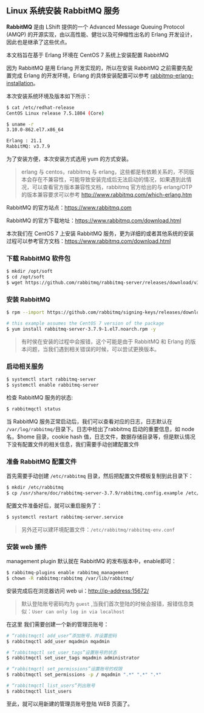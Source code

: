 ## Linux 系统安装  RabbitMQ 服务

**RabbitMQ** 是由 LShift 提供的一个 Advanced Message Queuing Protocol (AMQP) 的开源实现，由以高性能、健壮以及可伸缩性出名的 Erlang 开发设计，因此也是继承了这些优点。

本文档旨在基于 Erlang 环境在 CentOS 7 系统上安装配置 RabbitMQ 

因为 RabbitMQ 是用 Erlang 开发实现的，所以在安装 RabbitMQ 之前需要先配置完成 Erlang 的开发环境，Erlang 的具体安装配置可以参考 [rabbitmq-erlang-installation](https://github.com/yeaheo/hello-linux/blob/master/rabbitmq/rabbitmq-erlang-installation.md)。

本次安装系统环境及版本如下所示：

```bash
$ cat /etc/redhat-release
CentOS Linux release 7.5.1804 (Core)

$ uname -r
3.10.0-862.el7.x86_64

Erlang : 21.1
RabbitMQ: v3.7.9
```

为了安装方便，本次安装方式选用 yum 的方式安装。

> erlang 与 centos，rabbitmq 与 erlang，这些都是有依赖关系的，不同版本会存在不兼容性，可能导致安装完成后无法启动的情况，如果遇到此情况，可以查看官方版本兼容性文档，rabbitmq 官方给出的与 erlang/OTP 的版本兼容要求可以参考 http://www.rabbitmq.com/which-erlang.htm

RabbitMQ 的官方站点：<https://www.rabbitmq.com>

RabbitMQ 的官方下载地址：<https://www.rabbitmq.com/download.html>

本次我们在  CentOS 7 上安装 RabbitMQ 服务，更为详细的或者其他系统的安装过程可以参考官方文档：<https://www.rabbitmq.com/download.html>

### 下载 RabbitMQ 软件包

```bash
$ mkdir /opt/soft
$ cd /opt/soft
$ wget https://github.com/rabbitmq/rabbitmq-server/releases/download/v3.7.9/rabbitmq-server-3.7.9-1.el7.noarch.rpm
```

### 安装 RabbitMQ

```bash
$ rpm --import https://github.com/rabbitmq/signing-keys/releases/download/2.0/rabbitmq-release-signing-key.asc

# this example assumes the CentOS 7 version of the package
$ yum install rabbitmq-server-3.7.9-1.el7.noarch.rpm -y
```

> 有时侯在安装的过程中会报错，这个可能是由于 RabbitMQ 和 Erlang 的版本问题，当我们遇到相关错误的时候，可以尝试更换版本。

### 启动相关服务

```bash
$ systemctl start rabbitmq-server
$ systemctl enable rabbitmq-server
```

检查 RabbitMQ 服务的状态:

```bash
$ rabbitmqctl status
```

当 RabbitMQ 服务正常启动后，我们可以查看对应的日志，日志默认在 `/var/log/rabbitmq/`目录下。日志中给出了rabbitmq 启动的重要信息，如 node 名，$home 目录，cookie hash 值，日志文件，数据存储目录等，但是默认情况下没有配置文件的相关信息，我们需要手动创建配置文件

### 准备 RabbitMQ 配置文件

首先需要手动创建 `/etc/rabbitmq` 目录，然后把配置文件模板复制到此目录下：

```bash
$ mkdir /etc/rabbitmq
$ cp /usr/share/doc/rabbitmq-server-3.7.9/rabbitmq.config.example /etc/rabbitmq/rabbitmq.config
```

配置文件准备好后，就可以重启服务了：

```bash
$ systemctl restart rabbitmq-server.service
```

> 另外还可以建环境配置文件：`/etc/rabbitmq/rabbitmq-env.conf`

### 安装 web 插件

management plugin 默认就在 RabbitMQ 的发布版本中，enable即可：

```bash
$ rabbitmq-plugins enable rabbitmq_management
$ chown -R rabbitmq:rabbitmq /var/lib/rabbitmq/
```

安装完成后在浏览器访问 web ui：<http://ip-address:15672/>

> 默认登陆账号密码均为 `guest` ,当我们首次登陆的时候会报错，报错信息类似：`User can only log in via localhost`

在这里 我们需要创建一个新的管理员账号：

```bash
# “rabbitmqctl add_user”添加账号，并设置密码
$ rabbitmqctl add_user mqadmin mqadmin

# ”rabbitmqctl set_user_tags”设置账号的状态
$ rabbitmqctl set_user_tags mqadmin administrator

# “rabbitmqctl set_permissions”设置账号的权限
$ rabbitmqctl set_permissions -p / mqadmin ".*" ".*" ".*"

# “rabbitmqctl list_users”列出账号
$ rabbitmqctl list_users
```

至此，就可以用新建的管理员账号登陆 WEB 页面了。
